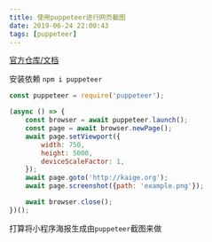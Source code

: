 ```yaml
---
title: 使用puppeteer进行网页截图
date: 2019-06-24 22:00:43
tags: [puppeteer]
---
```


[官方仓库/文档][1]

安装依赖 `npm i puppeteer`


```Javascript
const puppeteer = require('puppeteer');

(async () => {
    const browser = await puppeteer.launch();
    const page = await browser.newPage();
    await page.setViewport({
        width: 750,
        height: 5000,
        deviceScaleFactor: 1,
    });
    await page.goto('http://kaige.org');
    await page.screenshot({path: 'example.png'});

    await browser.close();
})();
```

打算将小程序海报生成由`puppeteer`截图来做

[1]: https://github.com/GoogleChrome/puppeteer
